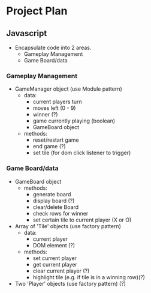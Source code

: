 # Project Plan
## Javascript
- Encapsulate code into 2 areas.
  - Gameplay Management
  - Game Board/data

### Gameplay Management
- GameManager object (use Module pattern)
  - data:
    - current players turn
    - moves left (0 - 9)
    - winner (?)
    - game currently playing (boolean)
    - GameBoard object
  - methods:
    - reset/restart game
    - end game (?)
    - set tile (for dom click listener to trigger)

### Game Board/data
- GameBoard object
  - methods:
    - generate board
    - display board (?)
    - clear/delete Board
    - check rows for winner
    - set certain tile to current player (X or O)
- Array of 'Tile' objects (use factory pattern)
  - data:
    - current player
    - DOM element (?)
  - methods:
    - set current player
    - get current player
    - clear current player (?)
    - highlight tile (e.g. if tile is in a winning row)(?)
- Two 'Player' objects (use factory pattern) (?)
